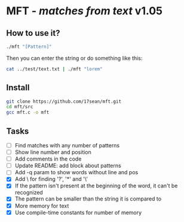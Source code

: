# **MFT** - *matches from text* v1.05

## How to use it?

```bash
./mft "[Pattern]"
```
Then you can enter the string
or do something like this:
```bash
cat ../test/text.txt | ./mft "lorem"
```

## Install

```bash
git clone https://github.com/17sean/mft.git
cd mft/src
gcc mft.c -o mft
```

## Tasks

- [ ] Find matches with any number of patterns
- [ ] Show line number and position
- [ ] Add comments in the code
- [ ] Update README: add block about patterns
- [ ] Add -q param to show words without line and pos
- [x] Add \ for finding '?', '\*' and '\\'
- [x] If the pattern isn't present at the beginning of the word, it can't be recognized
- [x] The pattern can be smaller than the string it is compared to
- [x] More memory for text
- [x] Use compile-time constants for number of memory
